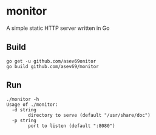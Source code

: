 # monitor
A simple static HTTP server written in Go

## Build
```
go get -u github.com/asev69onitor
go build github.com/asev69/monitor
```

## Run
```
./monitor -h
Usage of ./monitor:
  -d string
    	directory to serve (default "/usr/share/doc")
  -p string
    	port to listen (default ":8080")
```
